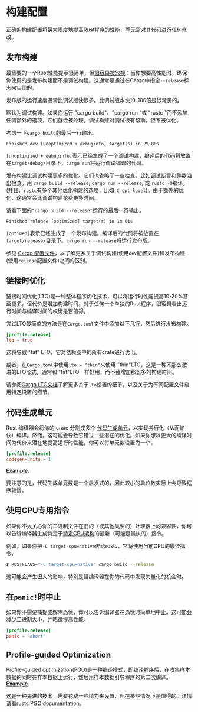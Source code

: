 # 构建配置

正确的构建配置将最大限度地提高Rust程序的性能，而无需对其代码进行任何修改。

## 发布构建

最重要的一个Rust性能提示很简单，但[很容易被忽视]：当你想要高性能时，确保你使用的是发布构建而不是调试构建。这通常是通过在Cargo中指定`--release`标志来实现的。

[很容易被忽视]: https://github.com/poly000/perf-book-zh/blob/master/extern/why-my-rust-program-is-so-slow.md

发布版的运行速度通常比调试版快很多。比调试版本快10-100倍是很常见的。

默认为调试构建。如果你运行 "cargo build"、"cargo run "或 "rustc "而不添加任何额外的选项，它们就会被处理。调试构建对调试很有帮助，但不被优化。

考虑一下`cargo build`的最后一行输出。
```text
Finished dev [unoptimized + debuginfo] target(s) in 29.80s
```
`[unoptimized + debuginfo]`表示已经生成了一个调试构建，编译后的代码将放置在`target/debug/`目录下，`cargo run`将运行调试编译的代码。

发布构建比调试构建更多的优化。它们也省略了一些检查，比如调试断言和整数溢出检查。用 `cargo build --release`, `cargo run --release`, 或 `rustc -O`编译。(并且，`rustc`有多个其他优化构建的选项，比如`-C opt-level`)。由于额外的优化，这通常会比调试构建花费更多时间。

请看下面的`"cargo build --release"`运行的最后一行输出。
```text
Finished release [optimized] target(s) in 1m 01s
```
`[optimed]`表示已经生成了一个发布构建。编译后的代码将被放置在`target/release/`目录下。`cargo run --release`将运行发布版。

参见 [Cargo 配置文件]，以了解更多关于调试构建(使用`dev`配置文件)和发布构建(使用`release`配置文件)之间的区别。

[Cargo 配置文件]: https://github.com/poly000/perf-book-zh/blob/master/extern/cargo-profiles.md

## 链接时优化

链接时间优化(LTO)是一种整体程序优化技术，可以将运行时性能提高10-20%甚至更多，但代价是增加构建时间。对于任何一个单独的Rust程序，很容易看出运行时间与编译时间的权衡是否值得。

尝试LTO最简单的方法是在`Cargo.toml`文件中添加以下几行，然后进行发布构建。
```toml
[profile.release]
lto = true
```
这将导致 "fat" LTO，它对依赖图中的所有crate进行优化。

或者，在`Cargo.toml`中使用`lto = "thin"`来使用 "thin"LTO，这是一种不那么激进的LTO形式，通常和 "fat"LTO一样好用，而不会增加那么多的构建时间。

请参阅[Cargo LTO文档]了解更多关于`lto`设置的细节，以及关于为不同配置文件启用特定设置的细节。

[Cargo LTO文档]: https://doc.rust-lang.org/cargo/reference/profiles.html#lto

## 代码生成单元

Rust 编译器会将你的 crate 分割成多个 [代码生成单元]，以实现并行化（从而加快）编译。然而，这可能会导致它错过一些潜在的优化。如果你想以更大的编译时间为代价来潜在地提高运行时性能，你可以将单元数设置为一个。
```toml
[profile.release]
codegen-units = 1
```
[**Example**](https://likebike.com/posts/How_To_Write_Fast_Rust_Code.html#emit-asm).

[代码生成单元]: https://doc.rust-lang.org/rustc/codegen-options/index.html#codegen-units

要注意的是，代码生成单元数是一个启发式的，因此较小的单位数实际上会导致程序较慢。

## 使用CPU专用指令

如果你不太关心你的二进制文件在旧的（或其他类型的）处理器上的兼容性，你可以告诉编译器生成特定于[特定CPU架构]的最新（可能是最快的）指令。

[特定CPU架构]: https://doc.rust-lang.org/1.41.1/rustc/codegen-options/index.html#target-cpu

例如，如果你把`-C target-cpu=native`传给rustc，它将使用当前CPU的最佳指令。
```bash
$ RUSTFLAGS="-C target-cpu=native" cargo build --release
```

这可能会产生很大的影响，特别是当编译器在你的代码中发现矢量化的机会时。

## 在`panic!`时中止

如果你不需要捕捉或解除恐慌，你可以告诉编译器在恐慌时简单地中止。这可能会减少二进制大小，并略微提高性能。
```toml
[profile.release]
panic = "abort"
```

## Profile-guided Optimization

Profile-guided optimization(PGO)是一种编译模式，即编译程序后，在收集样本数据的同时在样本数据上运行，然后用样本数据引导程序的第二次编译。
[**Example**](https://blog.rust-lang.org/inside-rust/2020/11/11/exploring-pgo-for-the-rust-compiler.html).

这是一种先进的技术，需要花费一些精力来设置，但在某些情况下是值得的。详情请看[rustc PGO documentation]。

[rustc PGO documentation]: https://doc.rust-lang.org/rustc/profile-guided-optimization.html
